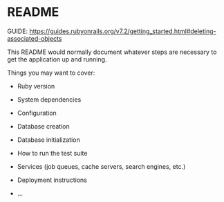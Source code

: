 # README
GUIDE: 
https://guides.rubyonrails.org/v7.2/getting_started.html#deleting-associated-objects

This README would normally document whatever steps are necessary to get the
application up and running.

Things you may want to cover:

* Ruby version

* System dependencies

* Configuration

* Database creation

* Database initialization

* How to run the test suite

* Services (job queues, cache servers, search engines, etc.)

* Deployment instructions

* ...
